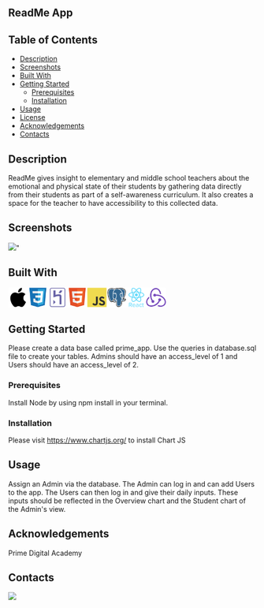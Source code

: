 ## ReadMe App

## Table of Contents

- [Description](#description)
- [Screenshots](#screenshots)
- [Built With](#built-with)
- [Getting Started](#getting-started)
  - [Prerequisites](#prerequisites)
  - [Installation](#installation)
- [Usage](#usage)
- [License](#license)
- [Acknowledgements](#acknowledgements)
- [Contacts](#contacts)

## Description

ReadMe gives insight to elementary and middle school teachers about the emotional and physical state of their students by gathering data directly from their students as part of a self-awareness curriculum. It also creates a space for the teacher to have accessibility to this collected data.


## Screenshots

<img src="public/ReadMe App.png" />" 

## Built With

<a href="https://www.apple.com"><img src="https://raw.githubusercontent.com/devicons/devicon/master/icons/apple/apple-original.svg" height="40px" width="40px" /></a><a href="https://developer.mozilla.org/en-US/docs/Web/CSS"><img src="https://raw.githubusercontent.com/devicons/devicon/master/icons/css3/css3-original.svg" height="40px" width="40px" /></a><a href="https://www.heroku.com/"><img src="https://raw.githubusercontent.com/devicons/devicon/master/icons/heroku/heroku-original.svg" height="40px" width="40px" /></a><a href="https://developer.mozilla.org/en-US/docs/Web/HTML"><img src="https://raw.githubusercontent.com/devicons/devicon/master/icons/html5/html5-original.svg" height="40px" width="40px" /></a><a href="https://developer.mozilla.org/en-US/docs/Web/JavaScript"><img src="https://raw.githubusercontent.com/devicons/devicon/master/icons/javascript/javascript-original.svg" height="40px" width="40px" /></a><a href="https://www.postgresql.org/"><img src="https://raw.githubusercontent.com/devicons/devicon/master/icons/postgresql/postgresql-original.svg" height="40px" width="40px" /></a><a href="https://reactjs.org/"><img src="https://raw.githubusercontent.com/devicons/devicon/master/icons/react/react-original-wordmark.svg" height="40px" width="40px" /></a><a href="https://redux.js.org/"><img src="https://raw.githubusercontent.com/devicons/devicon/master/icons/redux/redux-original.svg" height="40px" width="40px" /></a>

## Getting Started

Please create a data base called prime_app. Use the queries in database.sql file to create your tables. Admins should have an access_level of 1 and Users should have an access_level of 2. 

### Prerequisites

Install Node by using npm install in your terminal. 

### Installation

Please visit https://www.chartjs.org/ to install Chart JS

## Usage

Assign an Admin via the database. The Admin can log in and can add Users to the app. The Users can then log in and give their daily inputs. These inputs should be reflected in the Overview chart and the Student chart of the Admin's view. 

## Acknowledgements

Prime Digital Academy 

## Contacts

<a href="https://www.linkedin.com/in/www.linkedin.com/in/mariaisabelg"><img src="https://img.shields.io/badge/LinkedIn-0077B5?style=for-the-badge&logo=linkedin&logoColor=white" /></a>  
